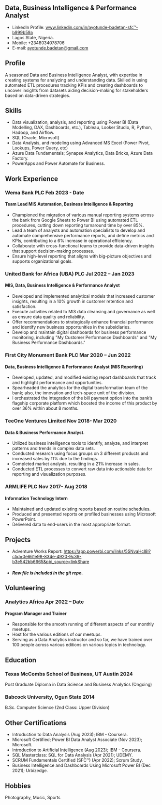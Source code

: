 ## Data, Business Intelligence & Performance Analyst

- LinkedIn Profile: www.linkedin.com/in/ayotunde-badetan-sfc™-b999b59a
- Lagos State, Nigeria.
- Mobile: +2348034078706 
- E-mail: ayotunde.badetan@gmail.com

## Profile
A seasoned Data and Business Intelligence Analyst, with expertise in creating systems for analyzing and understanding data. Skilled in using automated ETL procedures tracking KPIs and creating dashboards to uncover insights from datasets aiding decision-making for stakeholders based on data-driven strategies.

## Skills
- Data visualization, analysis, and reporting using Power BI (Data Modelling, DAX, Dashboards, etc.), Tableau, Looker Studio, R, Python, Hadoop, and Airflow.
- SQL (Oracle, Microsoft)
- Data Analysis, and modeling using Advanced MS Excel (Power Pivot, Lookups, Power Query, etc)
- Azure Data Fundamentals; Synapse Analytics, Data Bricks, Azure Data Factory.
- PowerApps and Power Automate for Business.

## Work Experience
### Wema Bank PLC	Feb 2023 - Date
#### Team Lead MIS Automation, Business Intelligence & Reporting
- Championed the migration of various manual reporting systems across the bank from Google Sheets to Power BI using automated ETL procedures, cutting down reporting turnaround time by over 85%.
-	Lead a team of analysts and automation specialists to develop and automate comprehensive performance reports, and define metrics and KPIs, contributing to a 6% increase in operational efficiency.
-	Collaborate with cross-functional teams to provide data-driven insights that support decision-making processes.
-	Ensure high-level reporting that aligns with big-picture objectives and supports organizational goals.

### United Bank for Africa (UBA) PLC	Jul 2022 – Jan 2023 
#### MIS, Data, Business Intelligence & Performance Analyst
-	Developed and implemented analytical models that increased customer insights, resulting in a 10% growth in customer retention and satisfaction.
-	Execute activities related to MIS data cleansing and governance as well as ensure data quality and reliability.
-	Offer recommendations to strategically enhance financial performance and identify new business opportunities in the subsidiaries.
-	Develop and maintain digital dashboards for business performance monitoring, including "My Customer Performance Dashboards" and "My Business Performance Dashboards."

### First City Monument Bank PLC	Mar 2020 – Jun 2022 
#### Data, Business Intelligence & Performance Analyst (MIS Reporting)
-	Developed, updated, and modified existing report dashboards that track and highlight performance and opportunities.
-	Spearheaded the analytics for the digital transformation team of the bank; also, the innovation and tech-space unit of the division.
-	I orchestrated the integration of the bill payment option into the bank’s flagship corporate platform which boosted the income of this product by over 36% within about 8 months.

### TeeOne Ventures Limited	Nov 2018- Mar 2020 
#### Data & Business Performance Analyst.
-	Utilized business intelligence tools to identify, analyze, and interpret patterns and trends in complex data sets.
-	Conducted research using focus groups on 3 different products and increased sales by 11% due to the findings.
-	Completed market analysis, resulting in a 21% increase in sales.
-	Conducted ETL processes to convert raw data into actionable data for reporting and visualization purposes.

### ARMLIFE PLC	Nov 2017- Aug 2018 
#### Information Technology Intern
-	Maintained and updated existing reports based on routine schedules.
-	Produced and presented reports on profiled businesses using Microsoft PowerPoint.
-	Delivered data to end-users in the most appropriate format.

## Projects
- Adventure Works Report: https://app.powerbi.com/links/5SNvaHcl8I?ctid=0e661e98-834e-4920-9c39-b3e542bb6665&pbi_source=linkShare
- ##### Raw file is included in the git repo.

## Volunteering
### Analytics Africa	Apr 2022 – Date 
#### Program Manager and Trainer
-	Responsible for the smooth running of different aspects of our monthly meetups.
-	Host for the various editions of our meetups.
-	Serving as a Data Analytics instructor and so far, we have trained over 100 people across various editions on various topics in technology.

## Education
### Texas McCombs School of Business, UT Austin	2024
  Post Graduate Diploma in Data Science and Business Analytics (Ongoing)
### Babcock University, Ogun State	2014
  B.Sc. Computer Science (2nd Class: Upper Division)

## Other Certifications
-	Introduction to Data Analysis (Aug 2023); IBM - Coursera.
-	Microsoft Certified; Power BI Data Analyst Associate (Nov 2023); Microsoft.
-	Introduction to Artificial Intelligence (Aug 2023); IBM - Coursera.
-	SQL Masterclass: SQL for Data Analysis (Apr 2021); UDEMY.
-	SCRUM Fundamentals Certified (SFC™) (Apr 2022); Scrum Study.
-	Business Intelligence and Dashboards Using Microsoft Power BI (Dec 2021); Urbizedge.

## Hobbies
Photography, Music, Sports
